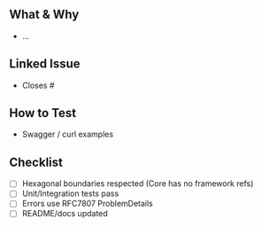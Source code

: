 ## What & Why
- …

## Linked Issue
- Closes #<id>

## How to Test
- Swagger / curl examples

## Checklist
- [ ] Hexagonal boundaries respected (Core has no framework refs)
- [ ] Unit/Integration tests pass
- [ ] Errors use RFC7807 ProblemDetails
- [ ] README/docs updated
